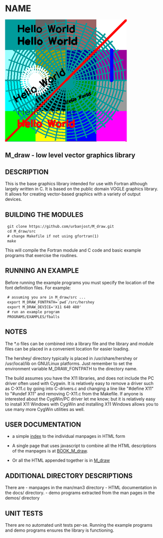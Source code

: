 # NAME
![sample](images/M_draw.gif)
## M_draw - low level vector graphics library

## DESCRIPTION
This is the base graphics library intended for use with Fortran
although largely written in C. It is based on the public domain
VOGLE graphics library. It allows for creating vector-based 
graphics with a variety of output devices.

## BUILDING THE MODULES
     git clone https://github.com/urbanjost/M_draw.git
     cd M_draw/src
     # change Makefile if not using gfortran(1)
     make

This will compile the Fortran module and C code  and basic example
programs that exercise the routines.

## RUNNING AN EXAMPLE
Before running the example programs you must specify the location
of the font definition files. For example:

     # assuming you are in M_draw/src ...
     export M_DRAW_FONTPATH=`pwd`/src/hershey
     export M_DRAW_DEVICE='X11 640 480'
     # run an example program
     PROGRAMS/EXAMPLES/fballs

## NOTES

The *.o files can be combined into a library file and the library
and module files can be placed in a convenient location for easier
loading.

The hershey/ directory typically is placed in /usr/share/hershey 
or /usr/local/lib on GNU/Linux platforms. Just remember to set
the environment variable M_DRAW_FONTPATH to the directory name.

The build assumes you have the X11 libraries, and does not include
the PC driver often used with Cygwin. It is relatively easy to remove a
driver such as C-X11.c by going into C-drivers.c and changing a line like
"#define X11" to "#undef X11" and removing C-X11.c from the Makefile. If
anyone is interested about the CygWin/PC driver let me know; but it is
relatively easy to install X11 Windows with CygWin and installing X11
Windows allows you to use many more CygWin utilities as well.

## USER DOCUMENTATION
   - a simple [index](https://urbanjost.github.io/M_draw/) to
     the individual manpages in HTML form

   - A single page that uses javascript to combine all the HTML
     descriptions of the manpages is at 
     [BOOK_M_draw](https://urbanjost.github.io/M_draw/BOOK_M_draw.html).

   - Or all the HTML appended together is in 
     [M_draw](https://urbanjost.github.io/M_draw/M_draw.html)

## ADDITIONAL DIRECTORY DESCRIPTIONS
There are 
    - manpages in the man/man3 directory 
    - HTML documentation in the docs/ directory.
    - demo programs extracted from the man pages in the demos/ directory

## UNIT TESTS
There are no automated unit tests per-se. Running the example programs
and demo programs ensures the library is functioning.
